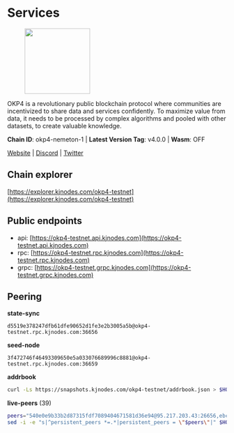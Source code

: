 # Services

<figure><img src="https://raw.githubusercontent.com/kj89/testnet_manuals/main/pingpub/logos/okp4.png" width="150" alt=""><figcaption></figcaption></figure>

OKP4 is a revolutionary public blockchain protocol where communities are incentivized to  share data and services confidently. To maximize value from data, it needs to be processed  by complex algorithms and pooled with other datasets, to create valuable knowledge.

**Chain ID**: okp4-nemeton-1 | **Latest Version Tag**: v4.0.0 | **Wasm**: OFF

[Website](https://okp4.network) | [Discord](https://discord.gg/okp4) | [Twitter](https://twitter.com/OKP4_Protocol)




## Chain explorer
[https://explorer.kjnodes.com/okp4-testnet](https://explorer.kjnodes.com/okp4-testnet)

## Public endpoints

* api: [https://okp4-testnet.api.kjnodes.com](https://okp4-testnet.api.kjnodes.com)
* rpc: [https://okp4-testnet.rpc.kjnodes.com](https://okp4-testnet.rpc.kjnodes.com)
* grpc: [https://okp4-testnet.grpc.kjnodes.com](https://okp4-testnet.grpc.kjnodes.com)

## Peering

**state-sync**

```text
d5519e378247dfb61dfe90652d1fe3e2b3005a5b@okp4-testnet.rpc.kjnodes.com:36656
```

**seed-node**

```text
3f472746f46493309650e5a033076689996c8881@okp4-testnet.rpc.kjnodes.com:36659
```

**addrbook**
```bash
curl -Ls https://snapshots.kjnodes.com/okp4-testnet/addrbook.json > $HOME/.okp4d/config/addrbook.json
```

**live-peers** (39)
```bash
peers="540e0e9b33b2d87315fdf7089404671581d36e94@95.217.203.43:26656,ebc272824924ea1a27ea3183dd0b9ba713494f83@95.214.55.198:26996,ead118d7cbe51cbabf5a77b69db7255512f41023@88.208.34.134:60656,d132ad0c5b2afd0eab2d87351eeda46dc9d69312@46.228.205.200:26656,d5519e378247dfb61dfe90652d1fe3e2b3005a5b@65.109.68.190:36656,30092d2717053f1c0813e8354c07c761c9c3ac5c@194.163.161.234:26656,7dfc61d3ac9f6da7fa9f4893bc0ffa17ef8006e6@185.111.159.139:36656,99f6675049e22a0216af0e2447e7a4c5021874cd@142.132.132.200:28656,fff0a8c202befd9459ff93783a0e7756da305fe3@38.242.150.63:16656,42fbb917fca6787bc3ab774865f4bb1ef950f114@65.108.226.26:30656,b0b56d944cf1cc569a1e77e0923e075bad94d755@141.95.145.41:28656,ffbd1adeb58928c3f400fab23c84c3c73badd7fa@65.108.226.44:29656,8cdeb85dada114c959c36bb59ce258c65ae3a09c@88.198.242.163:36656,e676fad27d970abede25b0469676b05ea83e5f04@144.168.47.230:36656,ae5be91a24a5a454dd7d51b7762666d6ddc795ee@185.144.99.18:26656,d1a0ff9bd7ea1ebd06bc7158f3523f5e557328be@163.172.135.127:26656,5c2a752c9b1952dbed075c56c600c3a79b58c395@95.214.55.232:26996,be9841ace1d71a4c7681918ee39f5e00d8e96a82@213.239.216.252:36656,2c6b5af41689145abb85f95cb49131ae9e193142@217.13.223.167:61356,6a66a38bdd5895ec6f1ce18b3430860a30e18e02@142.132.149.118:26656,e9255dd3341db6cadf73b4f151c97e0cd14f0efb@65.108.45.200:27464,eef77b5ae1c37f3e5809ff928c329dde906be388@65.108.133.73:21656,874373b78d2cd50e716aa464bf407581d9305655@94.250.201.130:27656,c6abcdff7b29159bf5be14f43c8e877648136468@51.159.2.19:23098,74349a1cb9479b291866debe2042de8a2e88b850@65.108.233.109:17656,473369a53bfa8a0ac4af5a191407b30bc82e83be@74.208.94.42:14656,5c5bf00059349042504c1e7d0449c4ac6ee37fc2@142.132.202.50:11114,9d1482bc31fb4578a5c7f7f65c4e0aaf2dfc2336@213.239.215.77:36656,8a7605d8ae4338de5b7a0d5c70244ce05e377630@85.10.200.221:26656,90481aeb2485505f8844a7347dac9abcf5f7acbe@5.75.190.38:26656,e755eb8016c2f6f5303b2f8d503d9126d235e80f@138.201.35.56:26656,5a460ead06c5fc1d6d70a1f858d874bf53463a4a@149.102.143.145:31656,fe8bd9375c43a7cc6ef27e62d56af341a62e67c9@95.217.202.49:30656,2caca21c4c83bc71b551c84801018c9d84b11f8b@135.181.59.182:27656,854cc8b83a48ba4394c1940b57d0f42ec013e033@38.242.251.204:26656,307fb25cd6998d0d5bd1d947571f6043c6bb4069@65.109.31.114:2280,ef7c45199eb3cd79cbf7e906dcfa2c7de11e1499@167.235.15.19:32656,8af258bbe73f4c66127a7b3e8b1ec23fde2950a6@65.108.192.123:19656,d7874317bcb8e2197b65622f7ddac28426d9a27f@65.108.9.164:22556"
sed -i -e "s|^persistent_peers *=.*|persistent_peers = \"$peers\"|" $HOME/.okp4d/config/config.toml
```
